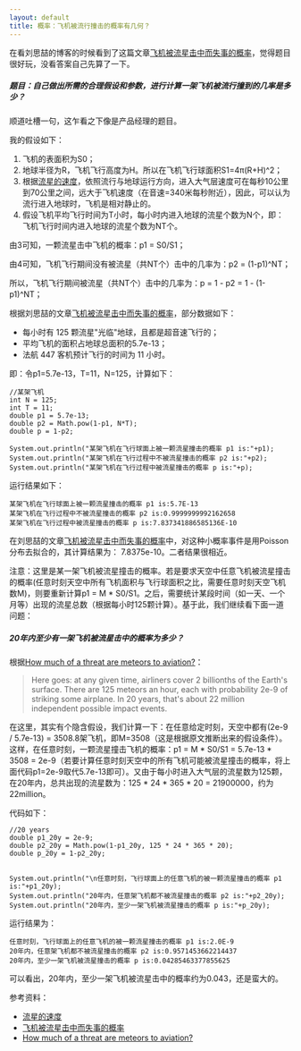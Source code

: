 ```yaml
---
layout: default
title: 概率：飞机被流行撞击的概率有几何？
---
```

在看刘思喆的博客的时候看到了这篇文章[飞机被流星击中而失事的概率](http://www.bjt.name/2009/06/france-flight-poisson/)，觉得题目很好玩，没看答案自己先算了一下。

##### 题目：自己做出所需的合理假设和参数，进行计算一架飞机被流行撞到的几率是多少？

顺道吐槽一句，这乍看之下像是产品经理的题目。

我的假设如下：

1. 飞机的表面积为S0；
2. 地球半径为R，飞机飞行高度为H。所以在飞机飞行球面积S1=4π(R+H)^2；
3. 根据[流星的速度](http://tech.qq.com/a/20111212/000372.htm)，依照流行与地球运行方向，进入大气层速度可在每秒10公里到70公里之间，远大于飞机速度（在音速=340米每秒附近），因此，可以认为流行进入地球时，飞机是相对静止的。
4. 假设飞机平均飞行时间为T小时，每小时内进入地球的流星个数为N个，即：飞机飞行时间内进入地球的流星个数为NT个。

由3可知，一颗流星击中飞机的概率：p1 = S0/S1；

由4可知，飞机飞行期间没有被流星（共NT个）击中的几率为：p2 = (1-p1)^NT；

所以，飞机飞行期间被流星（共NT个）击中的几率为：p = 1 - p2 = 1 - (1-p1)^NT；

根据刘思喆的文章[飞机被流星击中而失事的概率](http://www.bjt.name/2009/06/france-flight-poisson/)，部分数据如下：

* 每小时有 125 颗流星"光临"地球，且都是超音速飞行的；
* 平均飞机的面积占地球总面积的5.7e-13；
* 法航 447 客机预计飞行的时间为 11 小时。

即：令p1=5.7e-13，T=11，N=125，计算如下：

	//某架飞机
	int N = 125;
	int T = 11;
	double p1 = 5.7e-13;
	double p2 = Math.pow(1-p1, N*T);
	double p = 1-p2;

	System.out.println("某架飞机在飞行球面上被一颗流星撞击的概率 p1 is:"+p1);
	System.out.println("某架飞机在飞行过程中不被流星撞击的概率 p2 is:"+p2);
	System.out.println("某架飞机在飞行过程中被流星撞击的概率 p is:"+p);

运行结果如下：

	某架飞机在飞行球面上被一颗流星撞击的概率 p1 is:5.7E-13
	某架飞机在飞行过程中不被流星撞击的概率 p2 is:0.9999999992162658
	某架飞机在飞行过程中被流星撞击的概率 p is:7.837341886585136E-10

在刘思喆的文章[飞机被流星击中而失事的概率](http://www.bjt.name/2009/06/france-flight-poisson/)中，对这种小概率事件是用Poisson分布去拟合的，其计算结果为： 7.8375e-10。二者结果很相近。

注意：这里是某一架飞机被流星撞击的概率。若是要求天空中任意飞机被流星撞击的概率(任意时刻天空中所有飞机面积与飞行球面积之比，需要任意时刻天空飞机数M)，则要重新计算p1 = M * S0/S1。之后，需要统计某段时间（如一天、一个月等）出现的流星总数（根据每小时125颗计算）。基于此，我们继续看下面一道问题：



##### 20年内至少有一架飞机被流星击中的概率为多少？

根据[How much of a threat are meteors to aviation?](http://blog.revolutionanalytics.com/2009/06/how-much-of-a-threat-are-meteors-to-aviation.html)：

> Here goes: at any given time, airliners cover 2 billionths of the Earth's surface. There are 125 meteors an hour, each with probability 2e-9 of striking some airplane. In 20 years, that's about 22 million independent possible impact events. 

在这里，其实有个隐含假设，我们计算一下：在任意给定时刻，天空中都有(2e-9 / 5.7e-13) = 3508.8架飞机，即M=3508（这是根据原文推断出来的假设条件）。这样，在任意时刻，一颗流星撞击飞机的概率：p1 = M * S0/S1 = 5.7e-13 * 3508 = 2e-9（若要计算任意时刻天空中的所有飞机可能被流星撞击的概率，将上面代码p1=2e-9取代5.7e-13即可）。又由于每小时进入大气层的流星数为125颗，在20年内，总共出现的流星数为：125 * 24 * 365 * 20 = 21900000，约为22million。

代码如下：

	//20 years
	double p1_20y = 2e-9;
	double p2_20y = Math.pow(1-p1_20y, 125 * 24 * 365 * 20);
	double p_20y = 1-p2_20y;


	System.out.println("\n任意时刻，飞行球面上的任意飞机的被一颗流星撞击的概率 p1 is:"+p1_20y);
	System.out.println("20年内，任意架飞机都不被流星撞击的概率 p2 is:"+p2_20y);
	System.out.println("20年内，至少一架飞机被流星撞击的概率 p is:"+p_20y);

运行结果为：

	任意时刻，飞行球面上的任意飞机的被一颗流星撞击的概率 p1 is:2.0E-9
	20年内，任意架飞机都不被流星撞击的概率 p2 is:0.9571453662214437
	20年内，至少一架飞机被流星撞击的概率 p is:0.04285463377855625

可以看出，20年内，至少一架飞机被流星击中的概率约为0.043，还是蛮大的。

参考资料：

* [流星的速度](http://tech.qq.com/a/20111212/000372.htm)
* [飞机被流星击中而失事的概率](http://www.bjt.name/2009/06/france-flight-poisson/)
* [How much of a threat are meteors to aviation?](http://blog.revolutionanalytics.com/2009/06/how-much-of-a-threat-are-meteors-to-aviation.html)
